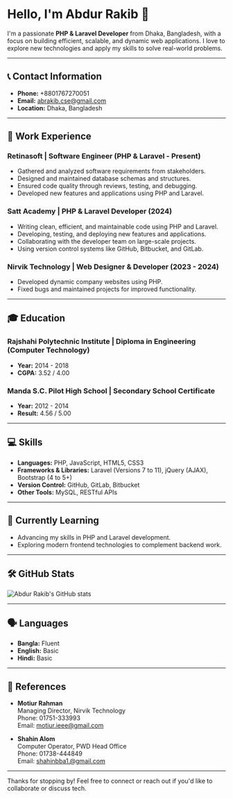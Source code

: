 # Hello, I'm Abdur Rakib 👋

I'm a passionate **PHP & Laravel Developer** from Dhaka, Bangladesh, with a focus on building efficient, scalable, and dynamic web applications. I love to explore new technologies and apply my skills to solve real-world problems.

---

## 📞 Contact Information
- **Phone:** +8801767270051
- **Email:** [abrakib.cse@gmail.com](mailto:abrakib.cse@gmail.com)
- **Location:** Dhaka, Bangladesh

---

## 💼 Work Experience

### **Retinasoft** | Software Engineer (PHP & Laravel - Present) 
- Gathered and analyzed software requirements from stakeholders.
- Designed and maintained database schemas and structures.
- Ensured code quality through reviews, testing, and debugging.
- Developed new features and applications using PHP and Laravel.

### **Satt Academy** | PHP & Laravel Developer (2024)
- Writing clean, efficient, and maintainable code using PHP and Laravel.
- Developing, testing, and deploying new features and applications.
- Collaborating with the developer team on large-scale projects.
- Using version control systems like GitHub, Bitbucket, and GitLab.

### **Nirvik Technology** | Web Designer & Developer (2023 - 2024)
- Developed dynamic company websites using PHP.
- Fixed bugs and maintained projects for improved functionality.

---

## 🎓 Education

### **Rajshahi Polytechnic Institute** | Diploma in Engineering (Computer Technology)
- **Year:** 2014 - 2018
- **CGPA:** 3.52 / 4.00

### **Manda S.C. Pilot High School** | Secondary School Certificate
- **Year:** 2012 - 2014
- **Result:** 4.56 / 5.00

---

## 💻 Skills

- **Languages:** PHP, JavaScript, HTML5, CSS3
- **Frameworks & Libraries:** Laravel (Versions 7 to 11), jQuery (AJAX), Bootstrap (4 to 5+)
- **Version Control:** GitHub, GitLab, Bitbucket
- **Other Tools:** MySQL, RESTful APIs

---

## 🌱 Currently Learning
- Advancing my skills in PHP and Laravel development.
- Exploring modern frontend technologies to complement backend work.

---

## 🛠 GitHub Stats
![Abdur Rakib's GitHub stats](https://github-readme-stats.vercel.app/api?username=your-github-username&show_icons=true&theme=radical)

---

## 🗣 Languages
- **Bangla:** Fluent
- **English:** Basic
- **Hindi:** Basic

---

## 🔗 References

- **Motiur Rahman**  
  Managing Director, Nirvik Technology  
  Phone: 01751-333993  
  Email: motiur.ieee@gmail.com

- **Shahin Alom**  
  Computer Operator, PWD Head Office  
  Phone: 01738-444849  
  Email: shahinbba1.@gmail.com

---

Thanks for stopping by! Feel free to connect or reach out if you'd like to collaborate or discuss tech.
